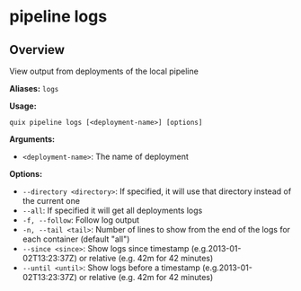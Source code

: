 # pipeline logs

## Overview

View output from deployments of the local pipeline

**Aliases:** `logs`

**Usage:**

```
quix pipeline logs [<deployment-name>] [options]
```

**Arguments:**

- `<deployment-name>`: The name of deployment

**Options:**

- `--directory <directory>`: If specified, it will use that directory instead of the current one
- `--all`: If specified it will get all deployments logs
- `-f, --follow`: Follow log output
- `-n, --tail <tail>`: Number of lines to show from the end of the logs for each container (default "all")
- `--since <since>`: Show logs since timestamp (e.g.2013-01-02T13:23:37Z) or relative (e.g. 42m for 42 minutes)
- `--until <until>`: Show logs before a timestamp (e.g.2013-01-02T13:23:37Z) or relative (e.g. 42m for 42 minutes)

